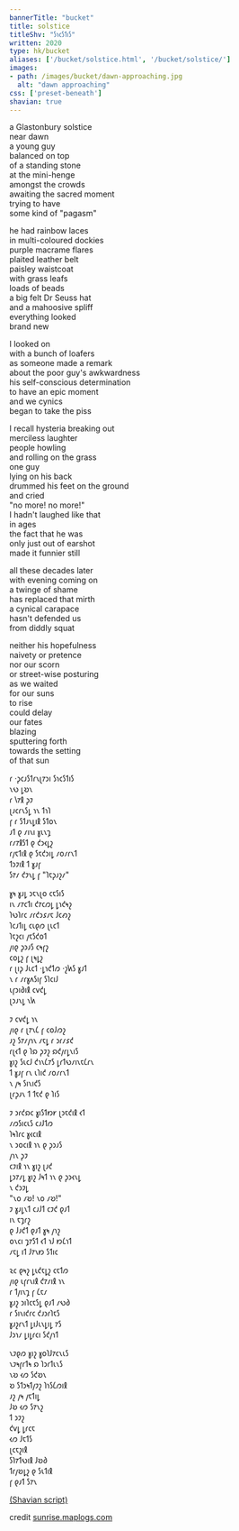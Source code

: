 ```yaml
---
bannerTitle: "bucket" 
title: solstice
titleShv: "𐑕𐑪𐑤𐑕𐑑𐑦𐑕"
written: 2020
type: hk/bucket
aliases: ['/bucket/solstice.html', '/bucket/solstice/']
images:
- path: /images/bucket/dawn-approaching.jpg 
  alt: "dawn approaching"
css: ['preset-beneath']
shavian: true
---
```


<div class="latin">

a Glastonbury solstice  
near dawn  
a young guy  
balanced on top  
of a standing stone  
at the mini-henge  
amongst the crowds  
awaiting the sacred moment  
trying to have  
some kind of "pagasm"


he had rainbow laces  
in multi-coloured dockies  
purple macrame flares  
plaited leather belt  
paisley waistcoat  
with grass leafs  
loads of beads  
a big felt Dr Seuss hat  
and a mahoosive spliff  
everything looked  
brand new


I looked on  
with a bunch of loafers  
as someone made a remark  
about the poor guy's awkwardness  
his self-conscious determination  
to have an epic moment  
and we cynics  
began to take the piss


I recall hysteria breaking out  
merciless laughter  
people howling  
and rolling on the grass  
one guy  
lying on his back  
drummed his feet on the ground  
and cried  
"no more! no more!"  
I hadn't laughed like that  
in ages  
the fact that he was  
only just out of earshot  
made it funnier still


all these decades later  
with evening coming on  
a twinge of shame  
has replaced that mirth  
a cynical carapace  
hasn't defended us  
from diddly squat


neither his hopefulness  
naivety or pretence  
nor our scorn  
or street-wise posturing  
as we waited  
for our suns  
to rise  
could delay  
our fates  
blazing  
sputtering forth  
towards the setting  
of that sun

</div>

<div class="shavian">

𐑩 ·𐑜𐑤𐑨𐑕𐑑𐑩𐑯𐑚𐑳𐑮𐑦 𐑕𐑪𐑤𐑕𐑑𐑦𐑕  
𐑯𐑻 𐑛𐑹𐑯  
𐑩 𐑘𐑳𐑙 𐑜𐑲  
𐑚𐑨𐑤𐑩𐑯𐑕𐑛 𐑪𐑯 𐑑𐑪𐑐  
𐑝 𐑩 𐑕𐑑𐑨𐑯𐑛𐑦𐑙 𐑕𐑑𐑴𐑯  
𐑨𐑑 𐑞 𐑥𐑦𐑯𐑦 𐑣𐑧𐑯𐑡  
𐑩𐑥𐑳𐑙𐑕𐑑 𐑞 𐑒𐑮𐑬𐑛𐑟  
𐑩𐑢𐑱𐑑𐑦𐑙 𐑞 𐑕𐑱𐑒𐑮𐑦𐑛 𐑥𐑴𐑥𐑩𐑯𐑑  
𐑑𐑮𐑲𐑦𐑙 𐑑 𐑣𐑨𐑝  
𐑕𐑳𐑥 𐑒𐑲𐑯𐑛 𐑝 "𐑐𐑱𐑜𐑨𐑟𐑥"

𐑣𐑰 𐑣𐑨𐑛 𐑮𐑱𐑯𐑚𐑴 𐑤𐑱𐑕𐑦𐑕  
𐑦𐑯 𐑥𐑳𐑤𐑑𐑦 𐑒𐑳𐑤𐑼𐑛 𐑛𐑪𐑒𐑰𐑟  
𐑐𐑻𐑐𐑩𐑤 𐑥𐑩𐑒𐑮𐑭𐑥𐑱 𐑓𐑤𐑺𐑟  
𐑐𐑤𐑨𐑑𐑦𐑛 𐑤𐑧𐑞𐑼 𐑚𐑧𐑤𐑑  
𐑐𐑱𐑟𐑤𐑦 𐑢𐑱𐑕𐑒𐑴𐑑  
𐑢𐑦𐑞 𐑜𐑮𐑨𐑕 𐑤𐑰𐑝𐑟  
𐑤𐑴𐑛𐑟 𐑝 𐑚𐑰𐑛𐑟  
𐑩 𐑚𐑦𐑜 𐑓𐑧𐑤𐑑 ·𐑛𐑪𐑒𐑑𐑼 ·𐑟𐑿𐑕 𐑣𐑨𐑑  
𐑯 𐑩 𐑥𐑩𐑣𐑵𐑕𐑦𐑝 𐑕𐑐𐑤𐑦𐑓  
𐑧𐑝𐑮𐑦𐑔𐑦𐑙 𐑤𐑫𐑒𐑛  
𐑚𐑮𐑨𐑯𐑛 𐑯𐑿

𐑲 𐑤𐑫𐑒𐑛 𐑪𐑯  
𐑢𐑦𐑞 𐑩 𐑚𐑳𐑯𐑖 𐑝 𐑤𐑴𐑓𐑼𐑟  
𐑨𐑟 𐑕𐑳𐑥𐑢𐑪𐑯 𐑥𐑱𐑛 𐑩 𐑮𐑩𐑥𐑭𐑒  
𐑩𐑚𐑬𐑑 𐑞 𐑐𐑸 𐑜𐑲𐑟 𐑸𐑒𐑢𐑩𐑛𐑯𐑦𐑕  
𐑣𐑦𐑟 𐑕𐑧𐑤𐑓 𐑒𐑪𐑯𐑖𐑳𐑕 𐑛𐑩𐑑𐑻𐑥𐑦𐑯𐑱𐑖𐑩𐑯  
𐑑 𐑣𐑨𐑝 𐑩𐑯 𐑧𐑐𐑦𐑒 𐑥𐑴𐑥𐑩𐑯𐑑  
𐑯 𐑢𐑰 𐑕𐑦𐑯𐑦𐑒𐑕  
𐑚𐑩𐑜𐑨𐑯 𐑑 𐑑𐑱𐑒 𐑞 𐑐𐑦𐑕  

𐑲 𐑮𐑩𐑒𐑸𐑤 𐑣𐑦𐑕𐑑𐑽𐑾 𐑚𐑮𐑱𐑒𐑦𐑙 𐑬𐑑  
𐑥𐑼𐑕𐑦𐑤𐑧𐑕 𐑤𐑨𐑓𐑑𐑼  
𐑐𐑰𐑐𐑩𐑤 𐑣𐑬𐑤𐑦𐑙  
𐑯 𐑮𐑴𐑤𐑦𐑙 𐑪𐑯 𐑞 𐑜𐑮𐑨𐑕  
𐑢𐑪𐑯 𐑜𐑲  
𐑤𐑲𐑦𐑙 𐑪𐑯 𐑣𐑦𐑟 𐑚𐑨𐑒  
𐑛𐑮𐑳𐑥𐑛 𐑣𐑦𐑟 𐑓𐑰𐑑 𐑪𐑯 𐑞 𐑜𐑮𐑬𐑯𐑛  
𐑯 𐑒𐑮𐑲𐑛  
"𐑯𐑴 𐑥𐑹! 𐑯𐑴 𐑥𐑹!"  
𐑲 𐑣𐑨𐑛𐑯𐑑 𐑤𐑨𐑓𐑑 𐑤𐑲𐑒 𐑞𐑨𐑑  
𐑦𐑯 𐑱𐑡𐑩𐑟  
𐑞 𐑓𐑨𐑒𐑑 𐑞𐑨𐑑 𐑣𐑰 𐑢𐑪𐑟  
𐑴𐑯𐑤𐑦 𐑡𐑳𐑕𐑑 𐑬𐑑 𐑪𐑓 𐑽𐑖𐑪𐑑  
𐑥𐑱𐑛 𐑦𐑑 𐑓𐑳𐑯𐑽 𐑕𐑑𐑦𐑤

𐑷𐑤 𐑞𐑰𐑟 𐑛𐑧𐑒𐑱𐑛𐑟 𐑤𐑱𐑑𐑼  
𐑢𐑦𐑞 𐑧𐑝𐑩𐑯𐑦𐑙 𐑒𐑳𐑥𐑦𐑙 𐑪𐑯  
𐑩 𐑑𐑢𐑦𐑯𐑡 𐑝 𐑖𐑱𐑥  
𐑣𐑨𐑟 𐑮𐑦𐑐𐑤𐑱𐑕𐑛 𐑞𐑨𐑑 𐑥𐑻𐑔  
𐑩 𐑕𐑦𐑯𐑦𐑒𐑩𐑤 𐑒𐑨𐑮𐑩𐑐𐑱𐑕  
𐑣𐑨𐑟𐑩𐑯𐑑 𐑛𐑦𐑓𐑧𐑯𐑛𐑦𐑛 𐑳𐑕  
𐑓𐑮𐑪𐑥 𐑛𐑦𐑛𐑩𐑤𐑦 𐑕𐑒𐑢𐑪𐑑

𐑯𐑲𐑞𐑼 𐑣𐑦𐑟 𐑣𐑴𐑐𐑓𐑳𐑤𐑯𐑧𐑕  
𐑯𐑲𐑰𐑝𐑩𐑑𐑰 𐑸 𐑐𐑮𐑩𐑑𐑧𐑯𐑕  
𐑯𐑹 𐑬𐑼 𐑕𐑒𐑹𐑯  
𐑹 𐑕𐑑𐑮𐑰𐑑𐑢𐑲𐑟 𐑐𐑪𐑕𐑖𐑼𐑦𐑙  
𐑨𐑟 𐑢𐑰 𐑢𐑱𐑑𐑦𐑛  
𐑓𐑹 𐑬𐑼 𐑕𐑳𐑯𐑟  
𐑑 𐑮𐑲𐑟  
𐑒𐑫𐑛 𐑛𐑩𐑤𐑱  
𐑬𐑼 𐑓𐑱𐑑𐑕  
𐑚𐑤𐑱𐑟𐑦𐑙  
𐑕𐑐𐑳𐑑𐑻𐑦𐑙 𐑓𐑹𐑔  
𐑑𐑩𐑢𐑹𐑛𐑟 𐑞 𐑕𐑧𐑑𐑦𐑙  
𐑝 𐑞𐑨𐑑 𐑕𐑳𐑯

[(Shavian script)](/shavian/intro)

</div>

<div class="clear"> </div>

credit [sunrise.maplogs.com](https://sunrise.maplogs.com/)
